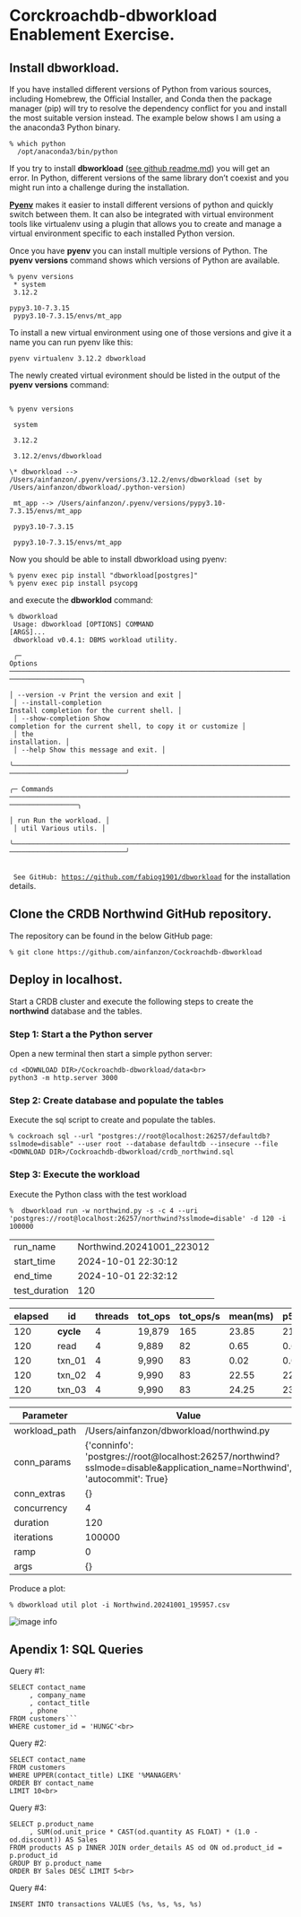 # Corckroachdb-dbworkload Enablement Exercise.

## Install dbworkload.

If you have installed different versions of Python from various sources, including Homebrew, the Official Installer, and Conda then the package manager (pip) will try to resolve the dependency conflict for you and install the most suitable version instead. The example below shows I am using a the anaconda3 Python binary.

<code>% which python<br>
&nbsp;/opt/anaconda3/bin/python
</code>

If you try to install **dbworkload** ([see github readme.md](https://github.com/fabiog1901/dbworkload/blob/main/README.md#1-psycopg-postgresql-cockroachdb)) you will get an error. In Python, different versions of the same library don’t coexist and you might run into a challenge during the installation.

**[Pyenv](https://realpython.com/intro-to-pyenv/)** makes it easier to install different versions of python and quickly switch between them. It can also be integrated with virtual environment tools like virtualenv using a plugin that allows you to create and manage a virtual environment specific to each installed Python version.

Once you have **pyenv** you can install multiple versions of Python. The **pyenv versions** command shows which versions of Python are available.

<code>% pyenv versions<br>
\* system<br>
3.12.2<br>
pypy3.10-7.3.15<br>
pypy3.10-7.3.15/envs/mt_app
</code>

To install a new virtual environment using one of those versions and give it a name you can run pyenv like this: 

<code>pyenv virtualenv 3.12.2 dbworkload</code>

The newly created virtual evironment should be listed in the output of the **pyenv versions** command:

<code>
% pyenv versions<br>
&nbsp;system<br>
&nbsp;3.12.2<br>
&nbsp;3.12.2/envs/dbworkload<br>
\* dbworkload --> /Users/ainfanzon/.pyenv/versions/3.12.2/envs/dbworkload (set by /Users/ainfanzon/dbworkload/.python-version)<br>
&nbsp;mt_app --> /Users/ainfanzon/.pyenv/versions/pypy3.10-7.3.15/envs/mt_app<br>
&nbsp;pypy3.10-7.3.15<br>
&nbsp;pypy3.10-7.3.15/envs/mt_app
</code>

<p>Now you should be able to install dbworkload using pyenv:

```% pyenv exec pip install "dbworkload[postgres]"```<br>
```% pyenv exec pip install psycopg```

and execute the **dbworklod** command:

<code>% dbworkload<br>
 Usage: dbworkload [OPTIONS] COMMAND [ARGS]...<br>
 dbworkload v0.4.1: DBMS workload utility.<br>
 <br>
╭─ Options ────────────────────────────────────────────────────────────────────────────────────────╮<br>
│ --version             -v        Print the version and exit                                       │<br>
│ --install-completion            Install completion for the current shell.                        │<br>
│ --show-completion               Show completion for the current shell, to copy it or customize   │<br>
│                                 the installation.                                                │<br>
│ --help                          Show this message and exit.                                      │<br>
╰──────────────────────────────────────────────────────────────────────────────────────────────────╯<br>
╭─ Commands ───────────────────────────────────────────────────────────────────────────────────────╮<br>
│ run                   Run the workload.                                                          │<br>
│ util                  Various utils.                                                             │<br>
╰──────────────────────────────────────────────────────────────────────────────────────────────────╯<br>
<br>
See GitHub: <https://github.com/fabiog1901/dbworkload></code> for the installation details.

## Clone the CRDB Northwind GitHub repository.

The repository can be found in the below GitHub page:

```
% git clone https://github.com/ainfanzon/Cockroachdb-dbworkload
```

## Deploy in localhost.

Start a CRDB cluster and execute the following steps to create the **northwind** database and the tables.

### Step 1: Start a the Python server

Open a new terminal then start a simple python server:

```
cd <DOWNLOAD DIR>/Cockroachdb-dbworkload/data<br>
python3 -m http.server 3000
```

### Step 2: Create database and populate the tables

Execute the sql script to create and populate the tables.

```
% cockroach sql --url "postgres://root@localhost:26257/defaultdb?sslmode=disable" --user root --database defaultdb --insecure --file <DOWNLOAD DIR>/Cockroachdb-dbworkload/crdb_northwind.sql
```

### Step 3: Execute the workload

Execute the Python class with the test workload

```
%  dbworkload run -w northwind.py -s -c 4 --uri 'postgres://root@localhost:26257/northwind?sslmode=disable' -d 120 -i 100000
```


|     |    |
|-------------|-------------------------|
|run_name|Northwind.20241001_223012|
|start_time|2024-10-01 22:30:12|
|end_time|2024-10-01 22:32:12|
|test_duration|120|


|elapsed|id|threads|tot_ops|tot_ops/s|mean(ms)|p50(ms)|p90(ms)|p95(ms)|p99(ms)|max(ms)|
|---|---|---|---|---|---|---|---|---|---|---|
|120|__cycle__|4|19,879|165|23.85|21.25|50.50|52.73|57.21|116.26|
|120|read|4|9,889|82|0.65|0.60|0.95|1.08|1.48|16.43|
|120|txn_01|4|9,990|83|0.02|0.02|0.03|0.03|0.05|0.20|
|120|txn_02|4|9,990|83|22.55|22.37|26.07|27.27|30.66|84.05|
|120|txn_03|4|9,990|83|24.25|23.99|28.11|29.43|32.80|85.19|


|Parameter|Value|
|----|----|
|workload_path|/Users/ainfanzon/dbworkload/northwind.py|
|conn_params|{'conninfo': 'postgres://root@localhost:26257/northwind?sslmode=disable&application_name=Northwind', 'autocommit': True}|
|conn_extras|{}|
|concurrency|4|
|duration|120|
|iterations|100000|
|ramp|0|
|args|{}|

Produce a plot:

```
% dbworkload util plot -i Northwind.20241001_195957.csv
```

![image info](./Northwind_Plot.png)

## Apendix 1: SQL Queries

Query #1:
```
SELECT contact_name
     , company_name
     , contact_title
     , phone
FROM customers```
WHERE customer_id = 'HUNGC'<br>
```
Query #2:
```
SELECT contact_name
FROM customers
WHERE UPPER(contact_title) LIKE '%MANAGER%'
ORDER BY contact_name
LIMIT 10<br>
```
Query #3:
```
SELECT p.product_name
     , SUM(od.unit_price * CAST(od.quantity AS FLOAT) * (1.0 - od.discount)) AS Sales
FROM products AS p INNER JOIN order_details AS od ON od.product_id = p.product_id
GROUP BY p.product_name
ORDER BY Sales DESC LIMIT 5<br>
```
Query #4:
```
INSERT INTO transactions VALUES (%s, %s, %s, %s)
```
